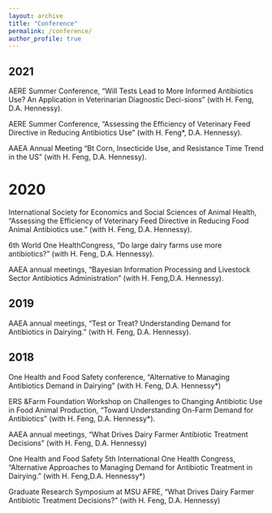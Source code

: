 ```yaml
---
layout: archive
title: "Conference"
permalink: /conference/
author_profile: true
---
```



## 2021 
AERE Summer Conference, “Will Tests Lead to More Informed Antibiotics Use?  An Application in Veterinarian Diagnostic Deci-sions” (with H. Feng, D.A. Hennessy).

AERE Summer Conference, “Assessing the Efficiency of Veterinary Feed Directive in Reducing Antibiotics Use” (with H. Feng*, D.A. Hennessy).

AAEA Annual Meeting “Bt Corn, Insecticide Use, and Resistance Time Trend in the US” (with H. Feng, D.A. Hennessy).
# 2020
International Society for Economics and Social Sciences of Animal Health, “Assessing the Efficiency of Veterinary Feed Directive in Reducing Food Animal Antibiotics use.” (with H. Feng,  D.A. Hennessy).

6th World One HealthCongress, “Do large dairy farms use more antibiotics?”  (with H. Feng, D.A. Hennessy).

AAEA annual meetings, “Bayesian  Information  Processing  and  Livestock  Sector  Antibiotics  Administration”  (with  H.  Feng,D.A. Hennessy).
## 2019
AAEA annual meetings, “Test or Treat?  Understanding Demand for Antibiotics in Dairying.”  (with H. Feng, D.A. Hennessy).

## 2018
One Health and Food Safety conference, “Alternative to Managing Antibiotics Demand in Dairying” (with H. Feng, D.A. Hennessy*) 

ERS &Farm Foundation Workshop on Challenges to Changing Antibiotic Use in Food Animal Production, “Toward Understanding On-Farm Demand for Antibiotics” (with H. Feng,  D.A. Hennessy*).

AAEA annual meetings, “What Drives Dairy Farmer Antibiotic Treatment Decisions” (with H. Feng, D.A. Hennessy)

One  Health  and  Food  Safety  5th  International  One  Health  Congress, “Alternative Approaches to Managing Demand for Antibiotic Treatment in Dairying.”  (with H. Feng,D.A.  Hennessy*)  

Graduate Research  Symposium at MSU AFRE, “What Drives Dairy Farmer Antibiotic Treatment Decisions?” (with H. Feng, D.A. Hennessy) 

